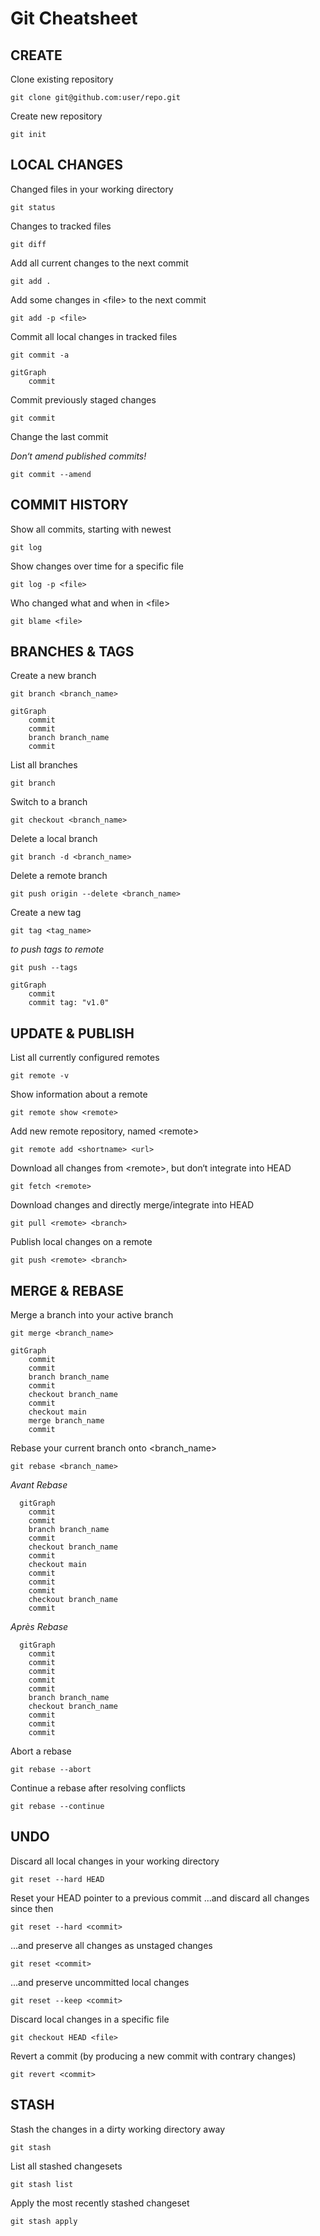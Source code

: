 # Git Cheatsheet

## CREATE

Clone existing repository

```shell
git clone git@github.com:user/repo.git
```

Create new repository

```shell
git init
```

## LOCAL CHANGES

Changed files in your working directory

```shell
git status
```

Changes to tracked files

```shell
git diff
```

Add all current changes to the next commit

```shell
git add .
```

Add some changes in \<file> to the next commit

```shell
git add -p <file>
```

Commit all local changes in tracked files

```shell
git commit -a
```

```mermaid
gitGraph
    commit
```

Commit previously staged changes

```shell
git commit
```

Change the last commit

*Don‘t amend published commits!*

```shell
git commit --amend
```

## COMMIT HISTORY

Show all commits, starting with newest

```shell
git log
```

Show changes over time for a specific file

```shell
git log -p <file>
```

Who changed what and when in \<file>

```shell
git blame <file>
```

## BRANCHES & TAGS

Create a new branch

```shell
git branch <branch_name>
```

```mermaid
gitGraph
    commit
    commit
    branch branch_name
    commit
```

List all branches

```shell
git branch
```

Switch to a branch

```shell
git checkout <branch_name>
```

Delete a local branch

```shell
git branch -d <branch_name>
```

Delete a remote branch

```shell
git push origin --delete <branch_name>
```

Create a new tag

```shell
git tag <tag_name>
```
*to push tags to remote*

```shell
git push --tags
```

```mermaid
gitGraph
    commit
    commit tag: "v1.0"
```

## UPDATE & PUBLISH

List all currently configured remotes

```shell
git remote -v
```

Show information about a remote

```shell
git remote show <remote>
```

Add new remote repository, named \<remote>

```shell
git remote add <shortname> <url>
```

Download all changes from \<remote>, but don‘t integrate into HEAD

```shell
git fetch <remote>
```

Download changes and directly merge/integrate into HEAD

```shell
git pull <remote> <branch>
```

Publish local changes on a remote

```shell
git push <remote> <branch>
```
## MERGE & REBASE

Merge a branch into your active branch

```shell
git merge <branch_name>
```

```mermaid
gitGraph
    commit
    commit
    branch branch_name
    commit
    checkout branch_name
    commit
    checkout main
    merge branch_name
    commit
```

Rebase your current branch onto \<branch_name>

```shell
git rebase <branch_name>
```
*Avant Rebase*  
```mermaid
  gitGraph
    commit
    commit
    branch branch_name
    commit
    checkout branch_name
    commit
    checkout main
    commit
    commit
    commit
    checkout branch_name
    commit
```
*Après Rebase*  
```mermaid
  gitGraph
    commit
    commit
    commit
    commit
    commit
    branch branch_name
    checkout branch_name
    commit
    commit
    commit
```

Abort a rebase

```shell
git rebase --abort
```

Continue a rebase after resolving conflicts

```shell
git rebase --continue
```

## UNDO

Discard all local changes in your working directory

```shell
git reset --hard HEAD
```

Reset your HEAD pointer to a previous commit ...and discard all changes since then

```shell
git reset --hard <commit>
```

...and preserve all changes as unstaged changes

```shell
git reset <commit>
```

...and preserve uncommitted local changes

```shell
git reset --keep <commit>
```

Discard local changes in a specific file

```shell
git checkout HEAD <file>
```

Revert a commit (by producing a new commit with contrary changes)

```shell
git revert <commit>
```

## STASH

Stash the changes in a dirty working directory away

```shell
git stash
```

List all stashed changesets

```shell
git stash list
```

Apply the most recently stashed changeset

```shell
git stash apply
```